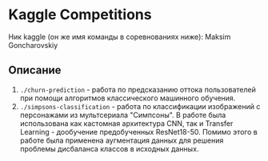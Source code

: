 # Kaggle Competitions
Ник kaggle (он же имя команды в соревнованиях ниже): Maksim Goncharovskiy
## Описание 
1. `./churn-prediction` - работа по предсказанию оттока пользователей при помощи алгоритмов классического машинного обучения.
2. `./simpsons-classification` - работа по классификации изображений с персонажами из мультсериала "Симпсоны". В работе была использована как кастомная архитектура CNN, так и Transfer Learning - дообучение предобученных ResNet18-50. Помимо этого в работе была применена аугментация данных для решения проблемы дисбаланса классов в исходных данных. 
